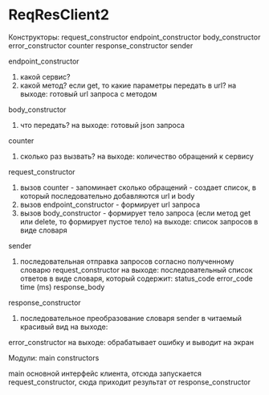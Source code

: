 # ReqResClient2

Конструкторы:
request_constructor
endpoint_constructor
body_constructor
error_constructor
counter
response_constructor
sender

endpoint_constructor
1. какой сервис?
2. какой метод? если get, то какие параметры передать в url?
на выходе: готовый url запроса с методом

body_constructor
1. что передать?
на выходе: готовый json запроса

counter
1. сколько раз вызвать?
на выходе: количество обращений к сервису

request_constructor
1. вызов counter - запоминает сколько обращений - создает список, в который последовательно добавляются url и body
2. вызов endpoint_constructor - формирует url запроса
3. вызов body_constructor - формирует тело запроса (если метод get или delete, то формирует пустое тело)
на выходе: список запросов в виде словаря

sender
1. последовательная отправка запросов согласно полученному словарю request_constructor
на выходе: последовательный список ответов в виде словаря, который содержит:
status_code
error_code
time (ms)
response_body 

response_constructor
1. последовательное преобразование словаря sender в читаемый красивый вид
на выходе: 

error_constructor
на выходе: обрабатывает ошибку и выводит на экран



Модули:
main
constructors

main
основной интерфейс клиента, отсюда запускается request_constructor, сюда приходит результат от response_constructor